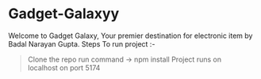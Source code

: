 # Gadget-Galaxyy
Welcome to Gadget Galaxy, Your premier destination for electronic item by Badal Narayan Gupta.
Steps To run project :-

> Clone the repo
> run command -> npm install
> Project runs on localhost on port 5174
